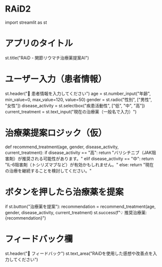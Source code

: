 # RAiD2
import streamlit as st

# アプリのタイトル
st.title("RAiD - 関節リウマチ治療薬提案AI")

# ユーザー入力（患者情報）
st.header("📝 患者情報を入力してください")
age = st.number_input("年齢", min_value=0, max_value=120, value=50)
gender = st.radio("性別", ["男性", "女性"])
disease_activity = st.selectbox("疾患活動性", ["低", "中", "高"])
current_treatment = st.text_input("現在の治療薬（一般名で入力）")

# 治療薬提案ロジック（仮）
def recommend_treatment(age, gender, disease_activity, current_treatment):
    if disease_activity == "高":
        return "バリシチニブ（JAK阻害剤）が推奨される可能性があります。"
    elif disease_activity == "中":
        return "IL-6阻害剤（トシリズマブなど）が有効かもしれません。"
    else:
        return "現在の治療を継続することを検討してください。"

# ボタンを押したら治療薬を提案
if st.button("治療薬を提案"):
    recommendation = recommend_treatment(age, gender, disease_activity, current_treatment)
    st.success(f"💡 推奨治療薬: {recommendation}")

# フィードバック欄
st.header("📝 フィードバック")
st.text_area("RAiDを使用した感想や改善点を入力してください")
